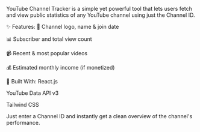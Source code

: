 YouTube Channel Tracker is a simple yet powerful tool that lets users fetch and view public statistics of any YouTube channel using just the Channel ID.

✨ Features:
📛 Channel logo, name & join date

📊 Subscriber and total view count

📹 Recent & most popular videos

💰 Estimated monthly income (if monetized)

🔧 Built With:
React.js

YouTube Data API v3

Tailwind CSS

Just enter a Channel ID and instantly get a clean overview of the channel's performance.
